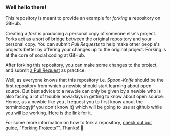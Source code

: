 ### Well hello there!

This repository is meant to provide an example for *forking* a repository on GitHub.

Creating a *fork* is producing a personal copy of someone else's project. Forks act as a sort of bridge between the original repository and your personal copy. You can submit *Pull Requests* to help make other people's projects better by offering your changes up to the original project. Forking is at the core of social coding at GitHub.

After forking this repository, you can make some changes to the project, and submit [a Pull Request](https://github.com/octocat/Spoon-Knife/pulls) as practice.

Well, as everyone knows that this repository i.e. *Spoon-Knife* should be the first repository from which a newbie should start learning about open source. But best advice to a newbie can only be given by a newbie who is also facing a lot of trouble nowadays in getting to know about open source. Hence, as a newbie like you ,I request you to first know about the terminology(if you don't know it) which will be going to use at github while you will be working. Here is the [link](https://help.github.com/articles/github-glossary/) for it.

For some more information on how to fork a repository, [check out our guide, "Forking Projects""](http://guides.github.com/overviews/forking/). Thanks! :sparkling_heart:
